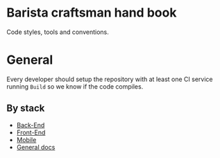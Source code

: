 # Barista craftsman hand book
Code styles, tools and conventions.

# General
Every developer should setup the repository with at least one CI service running `Build` so we know if the code compiles.

## By stack
- [Back-End](backend)
- [Front-End](frontend)
- [Mobile](mobile)
- [General docs](docs)
